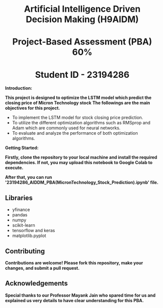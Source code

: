# <div align="center">Artificial Intelligence Driven Decision Making (H9AIDM)</div>
# <div align="center"> Project-Based Assessment (PBA) 60%</div>
# <div align="center"> Student ID - 23194286 </div>

**Introduction:**

**This project is designed to optimize the LSTM model which predict the closing price of Micron Technology stock** 
**The followings are the main objectives for this project.**
- To implement the LSTM model for stock closing price prediction.
- To utilize the different optimization algorithms such as RMSprop and Adam which are commonly used for neural networks.
- To evaluate and analyze the performance of both optimization algorithms.

**Getting Started:**

**Firstly, clone the repository to your local machine and install the required dependencies. If not, you may upload this notebook to Google Colab to execute.**

**After that, you can run '23194286_AIDDM_PBA(MicronTechnology_Stock_Prediction).ipynb' file.**

## Libraries
- yfinance
- pandas
- numpy
- scikit-learn
- tensorflow and keras
- matplotlib.pyplot

## Contributing

**Contributions are welcome! Please fork this repository, make your changes, and submit a pull request.**

## Acknowledgements

**Special thanks to our Professor Mayank Jain who spared time for us and explained us very details to have clear understanding for this PBA.**

